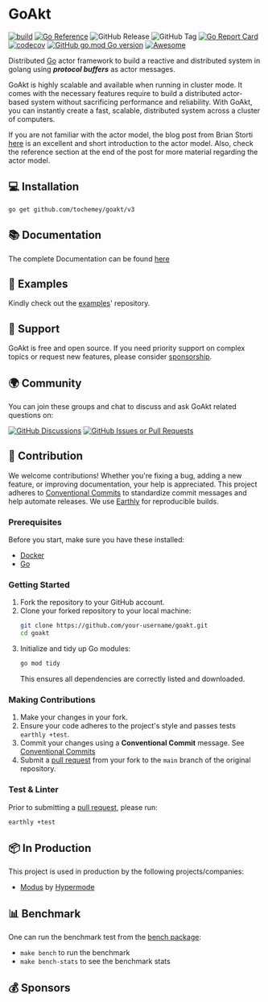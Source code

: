 # GoAkt

[![build](https://img.shields.io/github/actions/workflow/status/Tochemey/goakt/build.yml?branch=main)](https://github.com/Tochemey/goakt/actions/workflows/build.yml)
[![Go Reference](https://pkg.go.dev/badge/github.com/tochemey/goakt.svg)](https://pkg.go.dev/github.com/tochemey/goakt)
![GitHub Release](https://img.shields.io/github/v/release/Tochemey/goakt)
![GitHub Tag](https://img.shields.io/github/v/tag/Tochemey/goakt)
[![Go Report Card](https://goreportcard.com/badge/github.com/tochemey/goakt)](https://goreportcard.com/report/github.com/tochemey/goakt)
[![codecov](https://codecov.io/gh/Tochemey/goakt/graph/badge.svg?token=J0p9MzwSRH)](https://codecov.io/gh/Tochemey/goakt)
[![GitHub go.mod Go version](https://img.shields.io/github/go-mod/go-version/Tochemey/goakt)](https://go.dev/doc/install)
[![Awesome](https://awesome.re/badge.svg)](https://github.com/avelino/awesome-go)



Distributed [Go](https://go.dev/) actor framework to build a reactive and distributed system in golang using
_**protocol buffers**_ as actor messages.

GoAkt is highly scalable and available when running in cluster mode. It comes with the necessary features require to
build a distributed actor-based system without sacrificing performance and reliability. With GoAkt, you can instantly create a fast, scalable, distributed system
across a cluster of computers.

If you are not familiar with the actor model, the blog post from Brian Storti [here](https://www.brianstorti.com/the-actor-model/) is an excellent and short introduction to the actor model.
Also, check the reference section at the end of the post for more material regarding the actor model.

## 💻 Installation
```shell
go get github.com/tochemey/goakt/v3
```

## 📚 Documentation

The complete Documentation can be found [here](https://tochemey.gitbook.io/goakt)

## 📝 Examples

Kindly check out the [examples](https://github.com/Tochemey/goakt-examples)' repository.

## 💪 Support

GoAkt is free and open source. If you need priority support on complex topics or request new features, please consider [sponsorship](https://github.com/sponsors/Tochemey).

## 🌍 Community

You can join these groups and chat to discuss and ask GoAkt related questions on:

[![GitHub Discussions](https://img.shields.io/github/discussions/Tochemey/goakt)](https://github.com/Tochemey/goakt/discussions)
[![GitHub Issues or Pull Requests](https://img.shields.io/github/issues/Tochemey/goakt)](https://github.com/Tochemey/goakt/issues)

## 🤝 Contribution

We welcome contributions! Whether you're fixing a bug, adding a new feature, or improving documentation, your help is appreciated.
This project adheres to [Conventional Commits](https://www.conventionalcommits.org/en/v1.0.0/) to standardize commit messages and help automate releases.
We use [Earthly](https://earthly.dev/get-earthly) for reproducible builds.

### Prerequisites

Before you start, make sure you have these installed:

* [Docker](https://docs.docker.com/get-started/get-docker/)
* [Go](https://go.dev/doc/install)

### Getting Started

1.  Fork the repository to your GitHub account.
2.  Clone your forked repository to your local machine:
    ```bash
    git clone https://github.com/your-username/goakt.git
    cd goakt
    ```
3.  Initialize and tidy up Go modules:
    ```bash
    go mod tidy
    ```
    This ensures all dependencies are correctly listed and downloaded.

### Making Contributions

1. Make your changes in your fork.
2. Ensure your code adheres to the project's style and passes tests `earthly +test`.
3. Commit your changes using a **Conventional Commit** message. See [Conventional Commits](https://www.conventionalcommits.org/en/v1.0.0/)
4. Submit a [pull request](https://help.github.com/articles/using-pull-requests) from your fork to the `main` branch of the original repository.

### Test & Linter

Prior to submitting a [pull request](https://help.github.com/articles/using-pull-requests), please run:

```bash
earthly +test
```

## 📦 In Production

This project is used in production by the following projects/companies:

- [Modus](https://docs.hypermode.com/modus/overview) by [Hypermode](https://hypermode.com/)

## 📊 Benchmark

One can run the benchmark test from the [bench package](./bench):

- `make bench` to run the benchmark
- `make bench-stats` to see the benchmark stats

## 💰 Sponsors

<!-- sponsors --><!-- sponsors -->